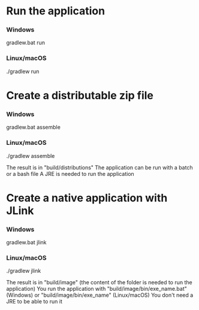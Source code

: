 # Run the application

### Windows
gradlew.bat run

### Linux/macOS
./gradlew run

# Create a distributable zip file

### Windows
gradlew.bat assemble

### Linux/macOS
./gradlew assemble

The result is in "build/distributions"
The application can be run with a batch or a bash file
A JRE is needed to run the application

# Create a native application with JLink

### Windows
gradlew.bat jlink

### Linux/macOS
./gradlew jlink

The result is in "build/image" (the content of the folder is needed to run the application)
You run the application with "build/image/bin/exe_name.bat" (Windows) or "build/image/bin/exe_name" (Linux/macOS)
You don't need a JRE to be able to run it
